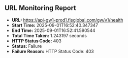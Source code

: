 ## URL Monitoring Report

- **URL:** https://api-gw1-prod1.fisglobal.com/gw/v1/health
- **Start Time:** 2025-09-01T16:52:40.347347
- **End Time:** 2025-09-01T16:52:41.590544
- **Total Time Taken:** 1.243197 seconds
- **HTTP Status Code:** 403
- **Status:** Failure
- **Failure Reason:** HTTP Status Code: 403
